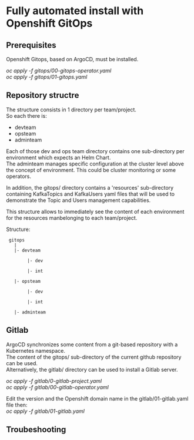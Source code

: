 # Fully automated install with Openshift GitOps

## Prerequisites
Openshift Gitops, based on ArgoCD, must be installed.  

_oc apply -f gitops/00-gitops-operator.yaml_  
_oc apply -f gitops/01-gitops.yaml_  


## Repository structre
The structure consists in 1 directory per team/project.  
So each there is:
- devteam
- opsteam  
- adminteam

Each of those dev and ops team directory contains one sub-directory per environment which expects an Helm Chart.  
The adminteam manages specific configuration at the cluster level above the concept of environment.  This could be cluster monitoring or some operators.  

In addition, the gitops/ directory contains a 'resources' sub-directory containing KafkaTopics and KafkaUsers yaml files that will be used to demonstrate the Topic and Users management capabilities.  

This structure allows to immediately see the content of each environment for the resources manbelonging to each team/project.  

Structure:

     gitops
       |
       |- devteam
    
            |- dev
        
            |- int
        
       |- opsteam
    
            |- dev
        
            |- int 

       |- adminteam



## Gitlab
ArgoCD synchronizes some content from a git-based repository with a Kubernetes namespace.  
The content of the gitops/ sub-directory of the current github repository can be used.  
Alternatively, the gitlab/ directory can be used to install a Gitlab server.  

_oc apply -f gitlab/0-gitlab-project.yaml_  
_oc apply -f gitlab/00-gitlab-operator.yaml_  

Edit the version and the Openshift domain name in the gitlab/01-gitlab.yaml file then:  
_oc apply -f gitlab/01-gitlab.yaml_  

## Troubeshooting
